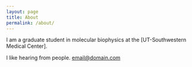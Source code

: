 ```yaml
---
layout: page
title: About
permalink: /about/
---
```


I am a graduate student in molecular biophysics at the [UT-Southwestern Medical Center].

I like hearing from people.
[email@domain.com](mailto:email@domain.com)
